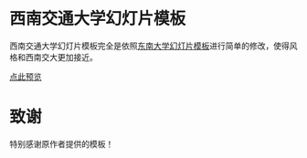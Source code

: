 # 西南交通大学幻灯片模板
西南交通大学幻灯片模板完全是依照[东南大学幻灯片模板](https://github.com/wurahara/SEU-Beamer-Slide)进行简单的修改，使得风格和西南交大更加接近。

[点此预览]()

# 致谢
特别感谢原作者提供的模板！
